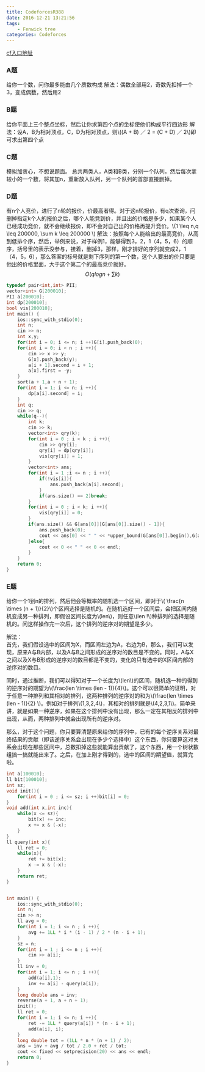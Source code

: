 ```yaml
---
title: CodeforcesR388
date: 2016-12-21 13:21:56
tags:
	- Fenwick tree
categories: Codeforces
---
```


[cf入口地址](http://codeforces.com/contest/749)
<!--more-->
### A题
给你一个数，问你最多能由几个质数构成
解法：偶数全部用2，奇数先扣掉一个3，变成偶数，然后用2

### B题
给你平面上三个整点坐标，然后让你求第四个点的坐标使他们构成平行四边形
解法：设A，B为相对顶点，C，D为相对顶点，则\\((A + B) ／ 2 = (C + D) ／ 2\\)即可求出第四个点

### C题
模拟加贪心，不想说题面。
总共两类人，A类和B类，分别一个队列，然后每次拿较小的一个数，将其加n，重新放入队列，另一个队列的首部直接删掉。

### D题
有n个人竞价，进行了n轮的报价，价最高者得。对于这n轮报价，有q次查询，问删掉指定k个人的报价之后，哪个人能竞到价，并且出的价格是多少，如果某个人已经成功竞价，就不会继续报价，即不会对自己出的价格再提升竞价。\\(1 \leq n,q \leq 200000, \sum k \leq 200000 \\)
解法：按照每个人能给出的最高竞价，从高到低排个序，然后，举例来说，对于样例1，能够得到3，2，1（4，5，6）的顺序，括号里的表示没参与，接着，删掉3，那样，刚才排好的序列就变成2，1（4，5，6），那么答案的标号就是剩下序列的第一个数，这个人要出的价只要是他出的价格里面，大于这个第二个的最高竞价就好。$$O(qlogn + \sum k)$$  
```cpp
typedef pair<int,int> PII;
vector<int> G[200010];
PII a[200010];
int dp[200010];
bool vis[200010];
int main() {
    ios::sync_with_stdio(0);
    int n;
    cin >> n;
    int x,y;
    for(int i = 0; i <= n; i ++)G[i].push_back(0);
    for(int i = 0; i < n ; i ++){
        cin >> x >> y;
        G[x].push_back(y);
        a[i + 1].second = i + 1;
        a[x].first = -y;
    }
    sort(a + 1,a + n + 1);
    for(int i = 1; i <= n; i ++){
        dp[a[i].second] = i;
    }
    int q;
    cin >> q;
    while(q--){
        int k;
        cin >> k;
        vector<int> qry(k);
        for(int i = 0 ; i < k ; i ++){
            cin >> qry[i];
            qry[i] = dp[qry[i]];
            vis[qry[i]] = 1;
        }
        vector<int> ans;
        for(int i = 1 ;i <= n ; i ++){
            if(!vis[i]){
                ans.push_back(a[i].second);
            }
            if(ans.size() == 2)break;
        }
        for(int i = 0 ; i < k; i ++){
            vis[qry[i]] = 0;
        }
        if(ans.size() && G[ans[0]][G[ans[0]].size() - 1]){
            ans.push_back(0);
            cout << ans[0] << " " << *upper_bound(G[ans[0]].begin(),G[ans[0]].end(),G[ans[1]][G[ans[1]].size() - 1]) << endl;
        }else{
            cout << 0 << " " << 0 << endl;
        }
    }
    return 0;
}
```
### E题
给你一个1到n的排列，然后他会等概率的随机选一个区间，即对于\\( \frac{n \times (n + 1)}{2}\\)个区间选择是随机的。在随机选好一个区间后，会把区间内随机变成另一种排列，即假设区间长度为\\(len\\)，则任意\\(len !\\)种排列的选择是随机的。问这样操作完一次后，这个排列的逆序对的期望是多少。

解法：  
首先，我们假设选中的区间为X，而区间左边为A，右边为B，那么，我们可以发现，原来A与B内部，以及A与B之间形成的逆序对的数目是不变的。同时，A与X之间以及X与B形成的逆序对的数目都是不变的，变化的只有选中的X区间内部的逆序对的数目。 
 
同时，通过推断，我们可以得知对于一个长度为\\(len\\)的区间，随机选一种的得到的逆序对的期望为\\(\frac{len \times (len - 1)}{4}\\)。这个可以很简单的证明，对于任意一种排列和其相对的排列，这两种排列的逆序对的和为\\(\frac{len \times (len - 1)}{2} \\)。例如对于排列\\(1,3,2,4\\)，其相对的排列就是\\(4,2,3,1\\)。简单来讲，就是如果一种逆序，如果在这个排列中没有出现，那么一定在其相反的排列中出现，从而，两种排列中就会出现所有的逆序对。  

那么，对于这个问题，你只要算清楚原来给你的序列中，已有的每个逆序关系对最终结果的贡献（即该逆序关系会出现在多少个选择中）这个东西，你只要算这对关系会出现在那些区间中，总数扣掉这些就能算出贡献了，这个东西，用一个树状数组搞一搞就能出来了。之后，在加上刚才得到的，选中的区间的期望值，就算完啦。
```cpp
int a[100010];
ll bit[100010];
int sz;
void init(){
    for(int i = 0 ; i <= sz; i ++)bit[i] = 0;
}
void add(int x,int inc){
    while(x <= sz){
        bit[x] += inc;
        x += x & (-x);
    }
}
ll query(int x){
    ll ret = 0;
    while(x){
        ret += bit[x];
        x -= x & (-x);
    }
    return ret;
}


int main() {
    ios::sync_with_stdio(0);
    int n;
    cin >> n;
    ll avg = 0;
    for(int i = 1; i <= n ; i ++){
        avg += 1LL * i * (i - 1) / 2 * (n - i + 1);
    }
    sz = n;
    for(int i = 1 ; i <= n ; i ++){
        cin >> a[i];
    }
    ll inv = 0;
    for(int i = 1; i <= n ; i ++){
        add(a[i],1);
        inv += a[i] - query(a[i]);
    }
    long double ans = inv;
    reverse(a + 1, a + n + 1);
    init();
    ll ret = 0;
    for(int i = 1; i <= n; i ++){
        ret -= 1LL * query(a[i]) * (n - i + 1);
        add(a[i], i);
    }
    long double tot = (1LL * n * (n + 1) / 2);
    ans = inv + avg / tot / 2.0 + ret / tot;
    cout << fixed << setprecision(20) << ans << endl;
    return 0;
}
```

